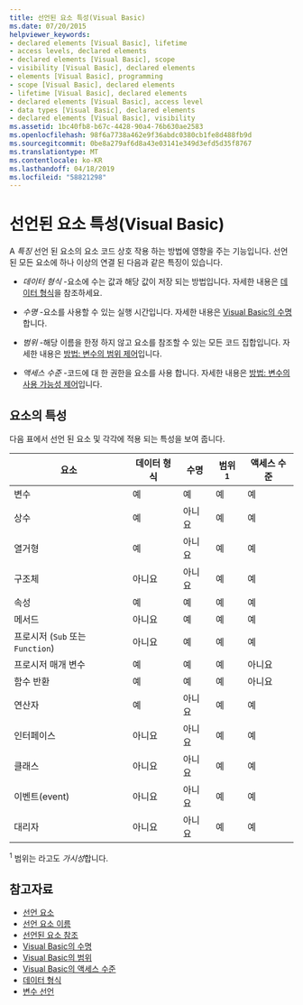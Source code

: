 ```yaml
---
title: 선언된 요소 특성(Visual Basic)
ms.date: 07/20/2015
helpviewer_keywords:
- declared elements [Visual Basic], lifetime
- access levels, declared elements
- declared elements [Visual Basic], scope
- visibility [Visual Basic], declared elements
- elements [Visual Basic], programming
- scope [Visual Basic], declared elements
- lifetime [Visual Basic], declared elements
- declared elements [Visual Basic], access level
- data types [Visual Basic], declared elements
- declared elements [Visual Basic], visibility
ms.assetid: 1bc40fb8-b67c-4428-90a4-76b630ae2583
ms.openlocfilehash: 98f6a7738a462e9f36abdc0380cb1fe8d488fb9d
ms.sourcegitcommit: 0be8a279af6d8a43e03141e349d3efd5d35f8767
ms.translationtype: MT
ms.contentlocale: ko-KR
ms.lasthandoff: 04/18/2019
ms.locfileid: "58821298"
---
```

# <a name="declared-element-characteristics-visual-basic"></a>선언된 요소 특성(Visual Basic)
A *특징* 선언 된 요소의 요소 코드 상호 작용 하는 방법에 영향을 주는 기능입니다. 선언 된 모든 요소에 하나 이상의 연결 된 다음과 같은 특징이 있습니다.  
  
-   *데이터 형식* -요소에 수는 값과 해당 값이 저장 되는 방법입니다. 자세한 내용은 [데이터 형식](../../../../visual-basic/language-reference/data-types/index.md)을 참조하세요.  
  
-   *수명* -요소를 사용할 수 있는 실행 시간입니다. 자세한 내용은 [Visual Basic의 수명](../../../../visual-basic/programming-guide/language-features/declared-elements/lifetime.md)합니다.  
  
-   *범위* -해당 이름을 한정 하지 않고 요소를 참조할 수 있는 모든 코드 집합입니다. 자세한 내용은 [방법: 변수의 범위 제어](../../../../visual-basic/programming-guide/language-features/declared-elements/how-to-control-the-scope-of-a-variable.md)입니다.  
  
-   *액세스 수준* -코드에 대 한 권한을 요소를 사용 합니다. 자세한 내용은 [방법: 변수의 사용 가능성 제어](../../../../visual-basic/programming-guide/language-features/declared-elements/how-to-control-the-availability-of-a-variable.md)입니다.  
  
## <a name="characteristics-of-the-elements"></a>요소의 특성  
 다음 표에서 선언 된 요소 및 각각에 적용 되는 특성을 보여 줍니다.  
  
|요소|데이터 형식|수명|범위 <sup>1</sup>|액세스 수준|  
|-------------|---------------|--------------|------------------------|------------------|  
|변수|예|예|예|예|  
|상수|예|아니요|예|예|  
|열거형|예|아니요|예|예|  
|구조체|아니요|아니요|예|예|  
|속성|예|예|예|예|  
|메서드|아니요|예|예|예|  
|프로시저 (`Sub` 또는 `Function`)|아니요|예|예|예|  
|프로시저 매개 변수|예|예|예|아니요|  
|함수 반환|예|예|예|아니요|  
|연산자|예|아니요|예|예|  
|인터페이스|아니요|아니요|예|예|  
|클래스|아니요|아니요|예|예|  
|이벤트(event)|아니요|아니요|예|예|  
|대리자|아니요|아니요|예|예|  
  
 <sup>1</sup> 범위는 라고도 *가시성*합니다.  
  
## <a name="see-also"></a>참고자료

- [선언 요소](../../../../visual-basic/programming-guide/language-features/declared-elements/index.md)
- [선언 요소 이름](../../../../visual-basic/programming-guide/language-features/declared-elements/declared-element-names.md)
- [선언된 요소 참조](../../../../visual-basic/programming-guide/language-features/declared-elements/references-to-declared-elements.md)
- [Visual Basic의 수명](../../../../visual-basic/programming-guide/language-features/declared-elements/lifetime.md)
- [Visual Basic의 범위](../../../../visual-basic/programming-guide/language-features/declared-elements/scope.md)
- [Visual Basic의 액세스 수준](../../../../visual-basic/programming-guide/language-features/declared-elements/access-levels.md)
- [데이터 형식](../../../../visual-basic/programming-guide/language-features/data-types/index.md)
- [변수 선언](../../../../visual-basic/programming-guide/language-features/variables/variable-declaration.md)
